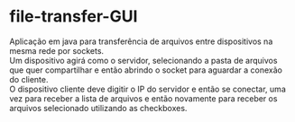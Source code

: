 # file-transfer-GUI

Aplicação em java para transferência de arquivos entre dispositivos na mesma rede por sockets.  
Um dispositivo agirá como o servidor, selecionando a pasta de arquivos que quer compartilhar e então abrindo o socket para aguardar a conexão do cliente.  
O dispositivo cliente deve digitir o IP do servidor e então se conectar, uma vez para receber a lista de arquivos e então novamente para receber os arquivos selecionado utilizando as checkboxes.


